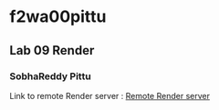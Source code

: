 # f2wa00pittu

## Lab 09 Render
### SobhaReddy Pittu

Link to remote Render server : [Remote Render server](https://f2wa00pittu-zjji.onrender.com)
